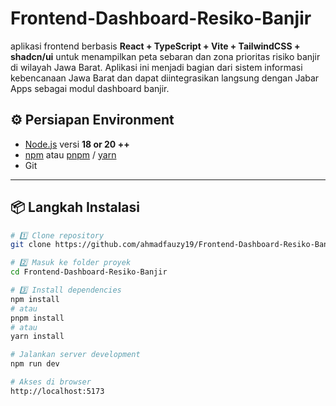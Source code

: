 # Frontend-Dashboard-Resiko-Banjir
aplikasi frontend berbasis **React + TypeScript + Vite + TailwindCSS + shadcn/ui** untuk menampilkan peta sebaran dan zona prioritas risiko banjir di wilayah Jawa Barat. Aplikasi ini menjadi bagian dari sistem informasi kebencanaan Jawa Barat dan dapat diintegrasikan langsung dengan Jabar Apps sebagai modul dashboard banjir.

## ⚙️ Persiapan Environment

- [Node.js](https://nodejs.org/) versi **18 or 20 ++**
- [npm](https://www.npmjs.com/) atau [pnpm](https://pnpm.io/) / [yarn](https://yarnpkg.com/)
- Git

---

## 📦 Langkah Instalasi

```bash
# 1️⃣ Clone repository
git clone https://github.com/ahmadfauzy19/Frontend-Dashboard-Resiko-Banjir.git

# 2️⃣ Masuk ke folder proyek
cd Frontend-Dashboard-Resiko-Banjir

# 3️⃣ Install dependencies
npm install
# atau
pnpm install
# atau
yarn install

# Jalankan server development
npm run dev

# Akses di browser
http://localhost:5173


